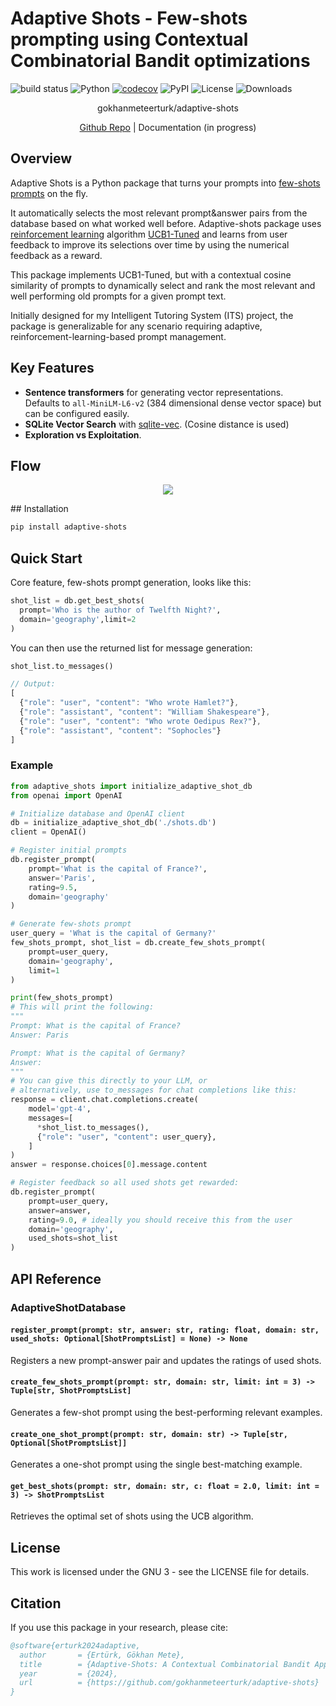 # Adaptive Shots - Few-shots prompting using Contextual Combinatorial Bandit optimizations

![build status](https://github.com/gokhanmeteerturk/adaptive-shots/actions/workflows/test.yml/badge.svg?branch=main)
![Python](https://img.shields.io/pypi/pyversions/adaptive-shots.svg)
[![codecov](https://codecov.io/github/gokhanmeteerturk/adaptive-shots/branch/main/graph/badge.svg?token=375FXNSAFH)](https://codecov.io/github/gokhanmeteerturk/adaptive-shots) ![PyPI](https://img.shields.io/pypi/v/adaptive-shots) ![License](https://img.shields.io/badge/license-GPLv3-red) ![Downloads](https://img.shields.io/pypi/dm/adaptive-shots)

<p align="center">  gokhanmeteerturk/adaptive-shots </p>
<p align="center">  <a href="https://github.com/gokhanmeteerturk/adaptive-shots">Github Repo</a> | Documentation (in progress) </p>

## Overview

Adaptive Shots is a Python package that turns your prompts into <ins>few-shots prompts</ins> on the fly.

It automatically selects the most relevant prompt&answer pairs from the database based on what worked well before. Adaptive-shots package uses [reinforcement learning](https://en.wikipedia.org/wiki/Reinforcement_learning) algorithm [UCB1-Tuned](https://homes.di.unimi.it/~cesabian/Pubblicazioni/ml-02.pdf) and learns from user feedback to improve its selections over time by using the numerical feedback as a reward.

This package implements UCB1-Tuned, but with a contextual cosine similarity of prompts to dynamically select and rank the most relevant and well performing old prompts for a given prompt text.

Initially designed for my Intelligent Tutoring System (ITS) project, the package is generalizable for any scenario requiring adaptive, reinforcement-learning-based prompt management.

## Key Features

- **Sentence transformers** for generating vector representations.  
  Defaults to `all-MiniLM-L6-v2` (384 dimensional dense vector space) but can be configured easily.
- **SQLite Vector Search** with [sqlite-vec](https://github.com/asg017/sqlite-vec). (Cosine distance is used)
- **Exploration vs Exploitation**. 

## Flow
<p align="center">
<img src="https://github.com/user-attachments/assets/20688df7-b89f-471a-8562-35fa29b10db5"/>
</p>
## Installation

```bash
pip install adaptive-shots
```

## Quick Start

Core feature, few-shots prompt generation, looks like this:
```python
shot_list = db.get_best_shots(
  prompt='Who is the author of Twelfth Night?',
  domain='geography',limit=2
)
```
You can then use the returned list for message generation:
```python
shot_list.to_messages()
```
```js
// Output:
[
  {"role": "user", "content": "Who wrote Hamlet?"},
  {"role": "assistant", "content": "William Shakespeare"},
  {"role": "user", "content": "Who wrote Oedipus Rex?"},
  {"role": "assistant", "content": "Sophocles"}
]
```

### Example

```python
from adaptive_shots import initialize_adaptive_shot_db
from openai import OpenAI

# Initialize database and OpenAI client
db = initialize_adaptive_shot_db('./shots.db')
client = OpenAI()

# Register initial prompts
db.register_prompt(
    prompt='What is the capital of France?',
    answer='Paris',
    rating=9.5,
    domain='geography'
)

# Generate few-shots prompt
user_query = 'What is the capital of Germany?'
few_shots_prompt, shot_list = db.create_few_shots_prompt(
    prompt=user_query,
    domain='geography',
    limit=1
)

print(few_shots_prompt)
# This will print the following:
"""
Prompt: What is the capital of France?
Answer: Paris

Prompt: What is the capital of Germany?
Answer:
"""
# You can give this directly to your LLM, or
# alternatively, use to_messages for chat completions like this:
response = client.chat.completions.create(
    model='gpt-4',
    messages=[
      *shot_list.to_messages(),
      {"role": "user", "content": user_query},
    ]
)
answer = response.choices[0].message.content

# Register feedback so all used shots get rewarded:
db.register_prompt(
    prompt=user_query,
    answer=answer,
    rating=9.0, # ideally you should receive this from the user
    domain='geography',
    used_shots=shot_list
)
```

## API Reference

### AdaptiveShotDatabase

#### `register_prompt(prompt: str, answer: str, rating: float, domain: str, used_shots: Optional[ShotPromptsList] = None) -> None`
Registers a new prompt-answer pair and updates the ratings of used shots.

#### `create_few_shots_prompt(prompt: str, domain: str, limit: int = 3) -> Tuple[str, ShotPromptsList]`
Generates a few-shot prompt using the best-performing relevant examples.

#### `create_one_shot_prompt(prompt: str, domain: str) -> Tuple[str, Optional[ShotPromptsList]]`
Generates a one-shot prompt using the single best-matching example.

#### `get_best_shots(prompt: str, domain: str, c: float = 2.0, limit: int = 3) -> ShotPromptsList`
Retrieves the optimal set of shots using the UCB algorithm.

## License

This work is licensed under the GNU 3 - see the LICENSE file for details.

## Citation

If you use this package in your research, please cite:

```bibtex
@software{erturk2024adaptive,
  author       = {Ertürk, Gökhan Mete},
  title        = {Adaptive-Shots: A Contextual Combinatorial Bandit Approach to Few-Shot Prompt Selection},
  year         = {2024},
  url          = {https://github.com/gokhanmeteerturk/adaptive-shots}
}
```

